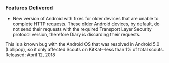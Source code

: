 ### Features Delivered

* New version of Android with fixes for older devices that are unable to complete HTTP requests. These older Android devices, by default, do not send their requests with the required Transport Layer Security protocol version, therefore Diary is discarding their requests.

This is a known bug with the Android OS that was resolved in Android 5.0 (Lollipop), so it only affected Scouts on KitKat--less than 1% of total scouts.
 <date>Released: April 12, 2018</date>
